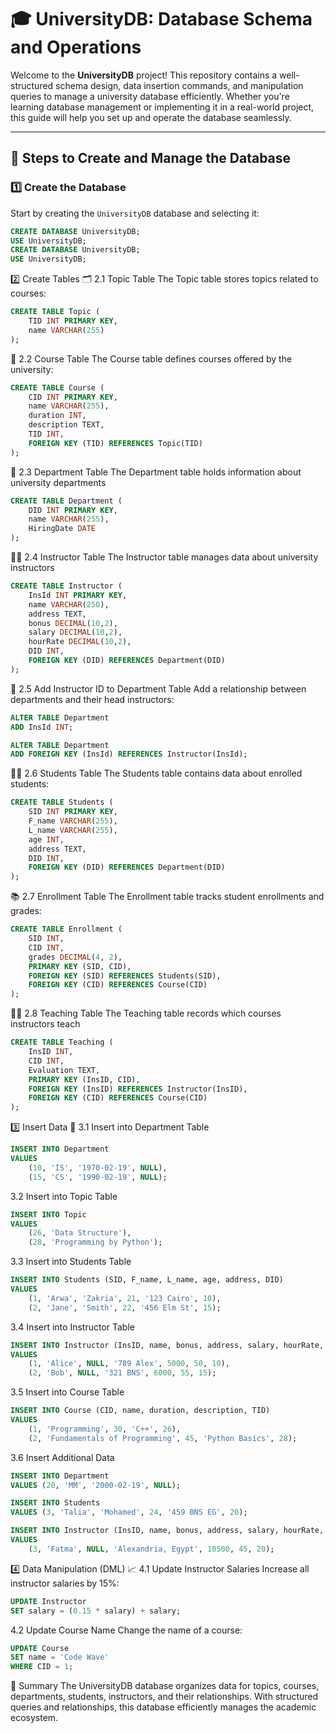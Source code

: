 # 🎓 UniversityDB: Database Schema and Operations

Welcome to the **UniversityDB** project! This repository contains a well-structured schema design, data insertion commands, and manipulation queries to manage a university database efficiently. Whether you're learning database management or implementing it in a real-world project, this guide will help you set up and operate the database seamlessly.

---

## 🚀 Steps to Create and Manage the Database

### 1️⃣ Create the Database
Start by creating the `UniversityDB` database and selecting it:
```sql
CREATE DATABASE UniversityDB;
USE UniversityDB;
CREATE DATABASE UniversityDB;
USE UniversityDB;
```
2️⃣ Create Tables
🗂️ 2.1 Topic Table
The Topic table stores topics related to courses:
```sql
CREATE TABLE Topic (
    TID INT PRIMARY KEY,
    name VARCHAR(255)
);
```
📘 2.2 Course Table
The Course table defines courses offered by the university:
```sql
CREATE TABLE Course (
    CID INT PRIMARY KEY,
    name VARCHAR(255),
    duration INT,
    description TEXT,
    TID INT,
    FOREIGN KEY (TID) REFERENCES Topic(TID)
);
```
🏢 2.3 Department Table
The Department table holds information about university departments
```sql
CREATE TABLE Department (
    DID INT PRIMARY KEY,
    name VARCHAR(255),
    HiringDate DATE
);
```
👩‍🏫 2.4 Instructor Table
The Instructor table manages data about university instructors
```sql
CREATE TABLE Instructor (
    InsId INT PRIMARY KEY,
    name VARCHAR(250),
    address TEXT,
    bonus DECIMAL(10,2),
    salary DECIMAL(10,2),
    hourRate DECIMAL(10,2),
    DID INT,
    FOREIGN KEY (DID) REFERENCES Department(DID)
);
```
🔗 2.5 Add Instructor ID to Department Table
Add a relationship between departments and their head instructors:
```sql
ALTER TABLE Department
ADD InsId INT;

ALTER TABLE Department
ADD FOREIGN KEY (InsId) REFERENCES Instructor(InsId);
```
👩‍🎓 2.6 Students Table
The Students table contains data about enrolled students:
```sql
CREATE TABLE Students (
    SID INT PRIMARY KEY,
    F_name VARCHAR(255),
    L_name VARCHAR(255),
    age INT,
    address TEXT,
    DID INT,
    FOREIGN KEY (DID) REFERENCES Department(DID)
);
```
📚 2.7 Enrollment Table
The Enrollment table tracks student enrollments and grades:
```sql
CREATE TABLE Enrollment (
    SID INT,
    CID INT,
    grades DECIMAL(4, 2),
    PRIMARY KEY (SID, CID),
    FOREIGN KEY (SID) REFERENCES Students(SID),
    FOREIGN KEY (CID) REFERENCES Course(CID)
);
```
🧑‍🏫 2.8 Teaching Table
The Teaching table records which courses instructors teach
```sql
CREATE TABLE Teaching (
    InsID INT,
    CID INT,
    Evaluation TEXT,
    PRIMARY KEY (InsID, CID),
    FOREIGN KEY (InsID) REFERENCES Instructor(InsID),
    FOREIGN KEY (CID) REFERENCES Course(CID)
);
```
3️⃣ Insert Data
🏢 3.1 Insert into Department Table
```sql
INSERT INTO Department
VALUES 
    (10, 'IS', '1970-02-19', NULL),
    (15, 'CS', '1990-02-19', NULL);
```
3.2 Insert into Topic Table
```sql
INSERT INTO Topic
VALUES 
    (26, 'Data Structure'),
    (28, 'Programming by Python');
```
3.3 Insert into Students Table
```sql
INSERT INTO Students (SID, F_name, L_name, age, address, DID)
VALUES 
    (1, 'Arwa', 'Zakria', 21, '123 Cairo', 10),
    (2, 'Jane', 'Smith', 22, '456 Elm St', 15);
```
3.4 Insert into Instructor Table
```sql
INSERT INTO Instructor (InsID, name, bonus, address, salary, hourRate, DID) 
VALUES 
    (1, 'Alice', NULL, '789 Alex', 5000, 50, 10),
    (2, 'Bob', NULL, '321 BNS', 6000, 55, 15);
```
3.5 Insert into Course Table
```sql
INSERT INTO Course (CID, name, duration, description, TID) 
VALUES 
    (1, 'Programming', 30, 'C++', 26),
    (2, 'Fundamentals of Programming', 45, 'Python Basics', 28);
```
3.6 Insert Additional Data
```sql
INSERT INTO Department
VALUES (20, 'MM', '2000-02-19', NULL);

INSERT INTO Students
VALUES (3, 'Talia', 'Mohamed', 24, '459 BNS EG', 20);

INSERT INTO Instructor (InsID, name, bonus, address, salary, hourRate, DID) 
VALUES 
    (3, 'Fatma', NULL, 'Alexandria, Egypt', 10500, 45, 20);
```
4️⃣ Data Manipulation (DML)
📈 4.1 Update Instructor Salaries
Increase all instructor salaries by 15%:

```sql
UPDATE Instructor
SET salary = (0.15 * salary) + salary;
```
4.2 Update Course Name
Change the name of a course:

```sql
UPDATE Course
SET name = 'Code Wave'
WHERE CID = 1;
```
📖 Summary
The UniversityDB database organizes data for topics, courses, departments, students, instructors, and their relationships. With structured queries and relationships, this database efficiently manages the academic ecosystem.
